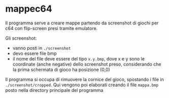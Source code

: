 # mappec64

Il programma serve a creare mappe partendo da screenshot di giochi per c64 con flip-screen presi tramite emulatore.

Gli screenshot:
- vanno posti in `./screenshot`
- devo essere file bmp
- il nome del file deve essere del tipo `x.y.bmp`, dove x e y sono le coordinate (anche negative) dello screenshot preso, considerando che la prima schermata di gioco ha posizione (0,0)

Il programma si occupa di rimuovere la cornice del gioco, spostando i file in `./screenshot/cropped`. Qui vengono poi elaborati creando il file `mappa.bmp` posto nella directory principale del programma